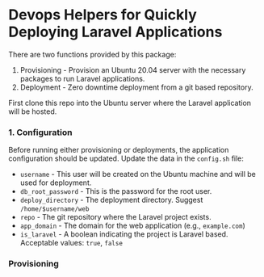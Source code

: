 # Devops Helpers for Quickly Deploying Laravel Applications

There are two functions provided by this package:

1. Provisioning - Provision an Ubuntu 20.04 server with the necessary packages to run Laravel applications.
2. Deployment - Zero downtime deployment from a git based repository.

First clone this repo into the Ubuntu server where the Laravel application will be hosted.

### 1. Configuration
Before running either provisioning or deployments, the application configuration should be updated. Update the data in the `config.sh` file:

* `username` - This user will be created on the Ubuntu machine and will be used for deployment.
* `db_root_password` - This is the password for the root user.
* `deploy_directory` - The deployment directory. Suggest `/home/$username/web`
* `repo` - The git repository where the Laravel project exists.
* `app_domain` - The domain for the web application (e.g., `example.com`)
* `is_laravel` - A boolean indicating the project is Laravel based. Acceptable values: `true`, `false`


### Provisioning

